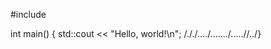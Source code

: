 #include <iostream>

int main() {
    std::cout << "Hello, world!\n";
/././..../......./.....//../}
